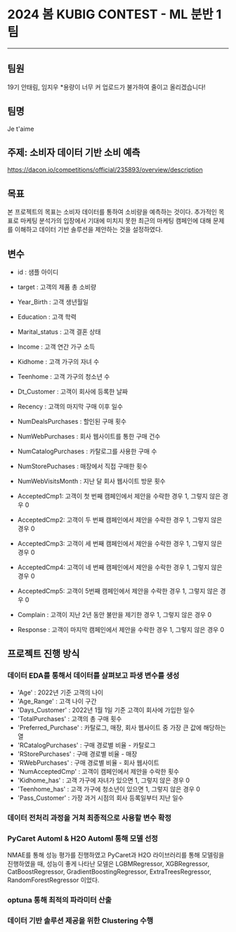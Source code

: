 # 2024 봄 KUBIG CONTEST - ML 분반 1팀
---
## 팀원
19기 안태림, 임지우
*용량이 너무 커 업로드가 불가하여 줄이고 올리겠습니다!
## 팀명 
Je t'aime

## 주제: 소비자 데이터 기반 소비 예측
https://dacon.io/competitions/official/235893/overview/description

## 목표
본 프로젝트의 목표는 소비자 데이터를 통하여 소비량을 예측하는 것이다. 추가적인 목표로 마케팅 분석가의 입장에서 기대에 미치지 못한 최근의 마케팅 캠페인에 대해 문제를 이해하고 데이터 기반 솔루션을 제안하는 것을 설정하였다. 

## 변수
- id : 샘플 아이디
- target : 고객의 제품 총 소비량

- Year_Birth : 고객 생년월일
- Education : 고객 학력
- Marital_status : 고객 결혼 상태
- Income : 고객 연간 가구 소득
- Kidhome : 고객 가구의 자녀 수
- Teenhome : 고객 가구의 청소년 수
- Dt_Customer : 고객이 회사에 등록한 날짜
- Recency : 고객의 마지막 구매 이후 일수
- NumDealsPurchases : 할인된 구매 횟수
- NumWebPurchases : 회사 웹사이트를 통한 구매 건수
- NumCatalogPurchases : 카탈로그를 사용한 구매 수
- NumStorePuchases : 매장에서 직접 구매한 횟수
- NumWebVisitsMonth : 지난 달 회사 웹사이트 방문 횟수
- AcceptedCmp1: 고객이 첫 번째 캠페인에서 제안을 수락한 경우 1, 그렇지 않은 경우 0
- AcceptedCmp2: 고객이 두 번째 캠페인에서 제안을 수락한 경우 1, 그렇지 않은 경우 0
- AcceptedCmp3: 고객이 세 번째 캠페인에서 제안을 수락한 경우 1, 그렇지 않은 경우 0
- AcceptedCmp4: 고객이 네 번째 캠페인에서 제안을 수락한 경우 1, 그렇지 않은 경우 0
- AcceptedCmp5: 고객이 5번째 캠페인에서 제안을 수락한 경우 1, 그렇지 않은 경우 0
- Complain : 고객이 지난 2년 동안 불만을 제기한 경우 1, 그렇지 않은 경우 0
- Response : 고객이 마지막 캠페인에서 제안을 수락한 경우 1, 그렇지 않은 경우 0

## 프로젝트 진행 방식

### 데이터 EDA를 통해서 데이터를 살펴보고 파생 변수를 생성
- 'Age' : 2022년 기준 고객의 나이
- 'Age_Range' : 고객 나이 구간
- 'Days_Customer' : 2022년 1월 1일 기준 고객이 회사에 가입한 일수
- 'TotalPurchases' : 고객의 총 구매 횟수
- 'Preferred_Purchase' : 카탈로그, 매장, 회사 웹사이트 중 가장 큰 값에 해당하는 열
- 'RCatalogPurchases' : 구매 경로별 비율 - 카탈로그
- 'RStorePurchases' : 구매 경로별 비율 - 매장
- 'RWebPurchases' : 구매 경로별 비율 - 회사 웹사이트
- 'NumAcceptedCmp' : 고객이 캠페인에서 제안을 수락한 횟수
- 'Kidhome_has' : 고객 가구에 자녀가 있으면 1, 그렇지 않은 경우 0
- 'Teenhome_has' : 고객 가구에 청소년이 있으면 1, 그렇지 않은 경우 0
- 'Pass_Customer' : 가장 과거 시점의 회사 등록일부터 지난 일수
### 데이터 전처리 과정을 거쳐 최종적으로 사용할 변수 확정
### PyCaret Automl & H2O Automl 통해 모델 선정
NMAE를 통해 성능 평가를 진행하였고 PyCaret과 H2O 라이브러리를 통해 모델링을 진행하였을 때, 성능이 좋게 나타난 모델은 LGBMRegressor, XGBRegressor, CatBoostRegressor, GradientBoostingRegressor, ExtraTreesRegressor, RandomForestRegressor 이었다. 
### optuna 통해 최적의 파라미터 산출
### 데이터 기반 솔루션 제공을 위한 Clustering 수행
